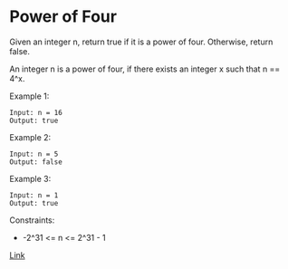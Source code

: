 # Power of Four #
Given an integer n, return true if it is a power of four. Otherwise, return false.

An integer n is a power of four, if there exists an integer x such that n == 4^x.

Example 1:
```
Input: n = 16
Output: true
```

Example 2:
```
Input: n = 5
Output: false
```

Example 3:
```
Input: n = 1
Output: true
```

Constraints:

- -2^31 <= n <= 2^31 - 1

[Link](https://leetcode.com/problems/power-of-four/)